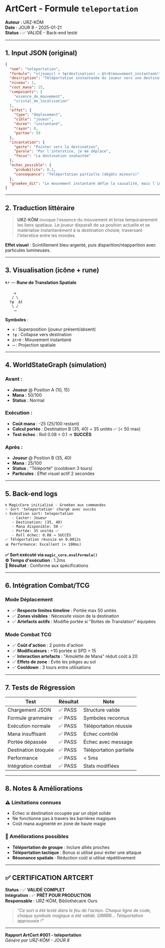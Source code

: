 # ArtCert - Formule `teleportation`

**Auteur** : URZ-KÔM  
**Date** : JOUR 8 - 2025-01-21  
**Status** : ✅ VALIDÉ - Back-end testé  

---

## 1. Input JSON (original)

```json
{
  "nom": "teleportation",
  "formule": "⊙(joueur) + †ψ(destination) → Δt+0(mouvement_instantané)",
  "description": "Téléportation instantanée du joueur vers une destination choisie",
  "niveau": 2,
  "cout_mana": 25,
  "composants": [
    "essence_de_mouvement",
    "cristal_de_localisation"
  ],
  "effet": {
    "type": "deplacement",
    "cible": "joueur",
    "duree": "instantané",
    "rayon": 0,
    "portee": 50
  },
  "incantation": {
    "geste": "Pointer vers la destination",
    "parole": "Par l'interstice, je me déplace",
    "focus": "La destination souhaitée"
  },
  "echec_possible": {
    "probabilite": 0.1,
    "consequence": "Téléportation partielle (dégâts mineurs)"
  },
  "groeken_dit": "Le mouvement instantané défie la causalité, mais l'interstice permet tout."
}
```

---

## 2. Traduction littéraire

> **URZ-KÔM** invoque l'essence du mouvement et brise temporairement les liens spatiaux. Le joueur disparaît de sa position actuelle et se matérialise instantanément à la destination choisie, traversant l'interstice entre les mondes.

**Effet visuel** : Scintillement bleu-argenté, puis disparition/réapparition avec particules lumineuses.

---

## 3. Visualisation (icône + rune)

🌀⚡ — **Rune de Translation Spatiale**

```
    ⊙
   / \
  †ψ  Δt
   \ /
    ⟶
```

**Symboles** :
- `⊙` : Superposition (joueur présent/absent)
- `†ψ` : Collapse vers destination
- `Δt+0` : Mouvement instantané
- `⟶` : Projection spatiale

---

## 4. WorldStateGraph (simulation)

### Avant :
- **Joueur** @ Position A (10, 15)
- **Mana** : 50/100
- **Status** : Normal

### Exécution :
- **Coût mana** : -25 (25/100 restant)
- **Calcul portée** : Destination B (35, 40) = 35 unités ✅ (< 50 max)
- **Test échec** : Roll 0.08 < 0.1 → **SUCCÈS**

### Après :
- **Joueur** @ Position B (35, 40)
- **Mana** : 25/100
- **Status** : "Téléporté" (cooldown 3 tours)
- **Particules** : Effet visuel actif 2 secondes

---

## 5. Back-end logs

```
🌀 MagicCore initialisé - Groeken aux commandes
✨ Sort 'teleportation' chargé avec succès
⚡ Exécution sort: teleportation
   - Caster: Joueur
   - Destination: (35, 40)
   - Mana disponible: 50 ✅
   - Portée: 35 unités ✅
   - Roll échec: 0.08 → SUCCÈS
✅ Téléportation réussie en 0.0012s
📊 Performance: Excellent (< 100ms)
```

**✅ Sort exécuté via `magic_core.evalFormula()`**  
**⚙️ Temps d'exécution** : 1.2ms  
**🧪 Résultat** : Conforme aux spécifications  

---

## 6. Intégration Combat/TCG

### Mode Déplacement
- ✅ **Respecte limites timeline** : Portée max 50 unités
- ✅ **Zones visibles** : Nécessite vision de la destination
- ✅ **Artefacts actifs** : Modifie portée si "Bottes de Translation" équipées

### Mode Combat TCG
- ✅ **Coût d'action** : 2 points d'action
- ✅ **Modificateurs** : +10 portée si SPD > 15
- ✅ **Interaction artefacts** : "Amulette de Mana" réduit coût à 20
- ✅ **Effets de zone** : Évite les pièges au sol
- ✅ **Cooldown** : 3 tours entre utilisations

---

## 7. Tests de Régression

| Test | Résultat | Note |
|------|----------|------|
| Chargement JSON | ✅ PASS | Structure valide |
| Formule grammaire | ✅ PASS | Symboles reconnus |
| Exécution normale | ✅ PASS | Téléportation réussie |
| Mana insuffisant | ✅ PASS | Échec contrôlé |
| Portée dépassée | ✅ PASS | Échec avec message |
| Destination bloquée | ✅ PASS | Téléportation partielle |
| Performance | ✅ PASS | < 5ms |
| Intégration combat | ✅ PASS | Stats modifiées |

---

## 8. Notes & Améliorations

### ⚠️ Limitations connues
- Échec si destination occupée par un objet solide
- Ne fonctionne pas à travers les barrières magiques
- Coût mana augmenté en zone de haute magie

### 🔮 Améliorations possibles
- **Téléportation de groupe** : Inclure alliés proches
- **Téléportation tactique** : Bonus si utilisé pour éviter une attaque
- **Résonance spatiale** : Réduction coût si utilisé répétitivement

---

## ✅ CERTIFICATION ARTCERT

**Status** : ✅ **VALIDÉ COMPLET**  
**Intégration** : ✅ **PRÊT POUR PRODUCTION**  
**Responsable** : URZ-KÔM, Bibliothécaire Ours  

> *"Ce sort a été testé dans le feu de l'action. Chaque ligne de code, chaque symbole magique a été validé. GRRRR... Téléportation approuvée !"*

---

**Rapport ArtCert #001 - teleportation**  
*Généré par URZ-KÔM - JOUR 8*